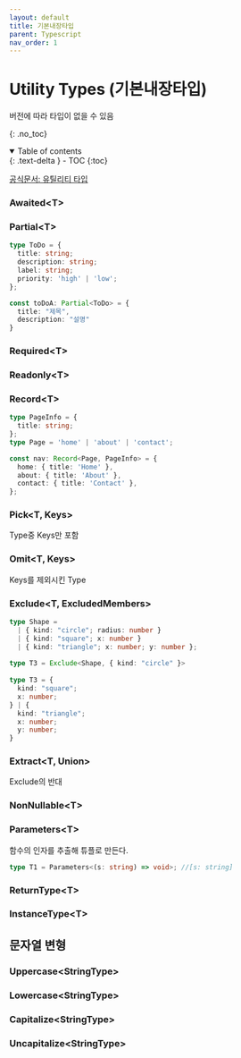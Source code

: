 ```yaml
---
layout: default
title: 기본내장타입
parent: Typescript
nav_order: 1
---
```


# Utility Types (기본내장타입)
버전에 따라 타입이 없을 수 있음

{: .no_toc}

<details open markdown="block">
  <summary>
    Table of contents
  </summary>
  {: .text-delta }
- TOC
{:toc}
</details>


[공식문서: 유틸리티 타입](https://www.typescriptlang.org/docs/handbook/utility-types.html#picktype-keys)

### Awaited\<T>

### Partial\<T>
```ts
type ToDo = {
  title: string;
  description: string;
  label: string;
  priority: 'high' | 'low';
};

const toDoA: Partial<ToDo> = {
  title: "제목",
  description: "설명"
}
```

### Required\<T>
### Readonly\<T>
### Record\<T>
```ts
type PageInfo = {
  title: string;
};
type Page = 'home' | 'about' | 'contact';

const nav: Record<Page, PageInfo> = {
  home: { title: 'Home' },
  about: { title: 'About' },
  contact: { title: 'Contact' },
};
```

### Pick\<T, Keys>
Type중 Keys만 포함

### Omit\<T, Keys>
Keys를 제외시킨 Type


### Exclude\<T, ExcludedMembers>
```ts
type Shape =
  | { kind: "circle"; radius: number }
  | { kind: "square"; x: number }
  | { kind: "triangle"; x: number; y: number };
 
type T3 = Exclude<Shape, { kind: "circle" }>
     
type T3 = {
  kind: "square";
  x: number;
} | {
  kind: "triangle";
  x: number;
  y: number;
}
```

### Extract\<T, Union>
Exclude의 반대

### NonNullable\<T>

### Parameters\<T>
함수의 인자를 추출해 튜플로 만든다.
```ts
type T1 = Parameters<(s: string) => void>; //[s: string]
```

### ReturnType\<T>
### InstanceType\<T>

## 문자열 변형
### Uppercase\<StringType>
### Lowercase\<StringType>
### Capitalize\<StringType>
### Uncapitalize\<StringType>